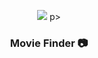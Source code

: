 <p align="center">
<img src="(https://live.staticflickr.com/65535/53047570972_953a5fe371_m.jpg)https://live.staticflickr.com/65535/53047570972_953a5fe371_m.jpg" />
p>


<h3 align="center">
	Movie Finder  📷
</h3>

